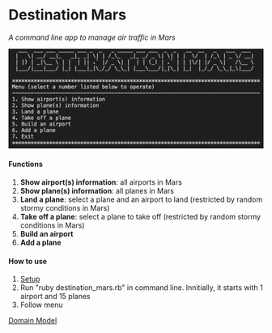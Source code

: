 # Destination Mars

*A command line app to manage air traffic in Mars*

![app](docs/app.png)

#### Functions

1. **Show airport(s) information**: all airports in Mars
2. **Show plane(s) information**: all planes in Mars
3. **Land a plane**: select a plane and an airport to land (restricted by random stormy conditions in Mars)
4. **Take off a plane**: select a plane to take off (restricted by random stormy conditions in Mars)
5. **Build an airport**
6. **Add a plane**


#### How to use

1. [Setup](docs/setup.md)
2. Run "ruby destination_mars.rb" in command line. Innitially, it starts with 1 airport and 15 planes
3. Follow menu

[Domain Model](docs/domain_model.md)